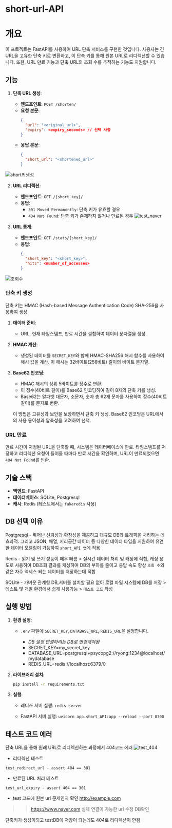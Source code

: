 # short-url-API

# 개요

이 프로젝트는 FastAPI를 사용하여 URL 단축 서비스를 구현한 것입니다. 사용자는 긴 URL을 고유한 단축 키로 변환하고, 이 단축 키를 통해 원본 URL로 리디렉션할 수 있습니다. 또한, URL 만료 기능과 단축 URL의 조회 수를 추적하는 기능도 지원합니다.


## 기능

1. **단축 URL 생성**:

   - **엔드포인트**: `POST /shorten/`
   - **요청 본문**:
     ```json
     {
       "url": "<original_url>",
       "expiry": <expiry_seconds> // 선택 사항
     }
     ```
   - **응답 본문**:
     ```json
     {
       "short_url": "<shortened_url>"
     }
     ```
  ![short키생성](https://github.com/user-attachments/assets/c27a3913-84d5-4a6c-b259-738c09e1cfef)

2. **URL 리디렉션**:

   - **엔드포인트**: `GET /{short_key}/`
   - **응답**:
     - `301 Moved Permanently`: 단축 키가 유효할 경우
     - `404 Not Found`: 단축 키가 존재하지 않거나 만료된 경우
   ![test_naver](https://github.com/user-attachments/assets/9346b72c-dc0f-436e-bfe7-3e0407b45c39)

3. **URL 통계**:
   - **엔드포인트**: `GET /stats/{short_key}/`
   - **응답**:
     ```json
     {
       "short_key": "<short_key>",
       "hits": <number_of_accesses>
     }
     ```
  ![조회수](https://github.com/user-attachments/assets/f30c1497-38e5-4995-9a46-708c9e58dd91)

### 단축 키 생성

단축 키는 HMAC (Hash-based Message Authentication Code) SHA-256을 사용하여 생성.

1. **데이터 준비**:

   - URL, 현재 타임스탬프, 만료 시간을 결합하여 데이터 문자열을 생성.

2. **HMAC 계산**:

   - 생성된 데이터를 `SECRET_KEY`와 함께 HMAC-SHA256 해시 함수를 사용하여 해시 값을 계산. 이 해시는 32바이트(256비트) 길이의 바이트 문자열.

3. **Base62 인코딩**:

   - HMAC 해시의 상위 5바이트를 정수로 변환.
   - 이 정수(40비트 길이)를 Base62 인코딩하여 길이 8자의 단축 키를 생성.
   - Base62는 알파벳 대문자, 소문자, 숫자 총 62개 문자를 사용하여 정수(40비트 길이)를 문자로 변환.

   이 방법은 고유성과 보안을 보장하면서 단축 키 생성. Base62 인코딩은 URL에서의 사용 용이성과 압축성을 고려하여 선택.

### URL 만료

만료 시간이 지정된 URL을 단축할 때, 시스템은 데이터베이스에 만료. 타임스탬프를 저장하고 리디렉션 요청이 들어올 때마다 만료 시간을 확인하며, URL이 만료되었으면 `404 Not Found`를 반환.

## 기술 스택

- **백엔드**: FastAPI
- **데이터베이스**: SQLite, Postgresql
- **캐시**: Redis (테스트에서는 `fakeredis` 사용)

## DB 선택 이유

Postgresql - 뛰어난 신뢰성과 확장성을 제공하고 대규모 DB와 트래픽을 처리하는 데 효과적. 그리고 JSON, 배열, 지리공간 데이터 등 다양한 데이터 타입을 지원하여 유연한 데이터 모델링이 가능하여 `short_API 앱`에 적용

Redis - 읽기 및 쓰기 성능이 매우 빠름 > 실시간 데이터 처리 및 캐싱에 적합,
캐싱 용도로 사용하여 DB조회 결과를 캐싱하여 DB의 부하를 줄이고 응답 속도 향상
`조회 수`와 같은 자주 액세스 되는 데이터를 저장하는데 적합

SQLite - 가벼운 관계형 DB,서버를 설치할 필요 없이 로컬 파일 시스템에 DB를 저장 > 테스트 및 개발 환경에서 쉽게 사용가능 > `테스트 코드` 작성

## 실행 방법

1. **환경 설정**:

   - `.env` 파일에 `SECRET_KEY`, `DATABASE_URL`, `REDIS_URL`을 설정합니다.

     - _DB 설정 연결하려는 DB로 변경해야됨_
     - SECRET_KEY=my_secret_key
     - DATABASE_URL=postgresql+psycopg2://ryong:1234@localhost/mydatabase
     - REDIS_URL=redis://localhost:6379/0

2. **라이브러리 설치**:

   ```bash
   pip install -r requirements.txt
   ```

3. **실행**:

   - 레디스 서버 실행:
     `redis-server`

   - FastAPI 서버 실행:
     `uvicorn app.short_API:app --reload --port 8700`

## 테스트 코드 에러

단축 URL을 통해 원래 URL로 리디렉션하는 과정에서 404코드 에러
![test_404](https://github.com/user-attachments/assets/8e4611db-00a1-483d-a0bd-cbde79beb5e9)

- 리디렉션 테스트

`test_redirect_url - assert 404 == 301`

- 만료된 URL 처리 테스트

`test_url_expiry - assert 404 == 301`

- test 코드에 원본 url 문제인지 확인
  http://example.com

> > https://www.naver.com
> > 실제 연결이 가능한 url 수정 DB확인

단축키가 생성이되고 testDB에 저장이 되는데도 404로 리디렉션이 안됨
